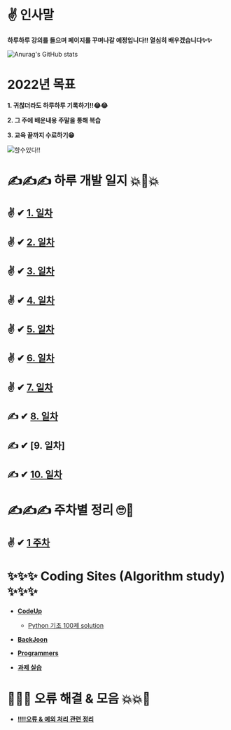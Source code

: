 # ✌ 인사말

 **하루하루 강의를 들으며 페이지를 꾸며나갈 예정입니다!! 열심히 배우겠습니다✨✨**

![Anurag's GitHub stats](https://github-readme-stats.vercel.app/api?username=choikeunyoung&show_icons=true&theme=radical)


# 2022년 목표 


**1. 귀찮더라도 하루하루 기록하기!!😂😂**

**2. 그 주에 배운내용 주말을 통해 복습**

**3. 교육 끝까지 수료하기😁**

![할수있다!!](https://mblogthumb-phinf.pstatic.net/MjAxODA1MjhfMTA0/MDAxNTI3NDg3MTczOTY5.C2eXPMwTXPN7mN6rhXpLrbLAu36fyR7JDr3Ym8URGl8g.97dxz-n9zjbzgv8KbhDwrICDNbNierqWueC0aRsfgjIg.JPEG.ehfkdl8989/KakaoTalk_Moim_4UjmLsR1AohJhEmSqqNZkX7uHKU0kp.jpg?type=w800)



# ✍✍✍ 하루 개발 일지 💥💢💥

## ✌ ✔ [1. 일차](https://github.com/choikeunyoung/mystory/tree/master/1%20%EC%9D%BC%EC%B0%A8)
## ✌ ✔ [2. 일차](https://github.com/choikeunyoung/mystory/tree/master/2%20%EC%9D%BC%EC%B0%A8)
## ✌ ✔ [3. 일차](https://github.com/choikeunyoung/mystory/tree/master/3%20%EC%9D%BC%EC%B0%A8)
## ✌ ✔ [4. 일차](https://github.com/choikeunyoung/mystory/blob/master/4%20%EC%9D%BC%EC%B0%A8/reserch.md)
## ✌ ✔ [5. 일차](https://github.com/choikeunyoung/mystory/tree/master/5%20%EC%9D%BC%EC%B0%A8)
## ✌ ✔ [6. 일차](https://github.com/choikeunyoung/mystory/tree/master/6%20%EC%9D%BC%EC%B0%A8)
## ✌ ✔ [7. 일차](https://github.com/choikeunyoung/mystory/tree/master/7%20%EC%9D%BC%EC%B0%A8)
## ✍ ✔ [8. 일차](https://github.com/choikeunyoung/mystory/tree/master/8%20%EC%9D%BC%EC%B0%A8)
## ✍ ✔ [9. 일차]
## ✍ ✔ [10. 일차](https://github.com/choikeunyoung/mystory/tree/master/10%20%EC%9D%BC%EC%B0%A8)

# ✍✍✍ 주차별 정리 🙄💅

## ✌ ✔ [1 주차](https://github.com/choikeunyoung/reviews/tree/master/1%20%EC%A3%BC%EC%B0%A8%20%EB%B3%B5%EC%8A%B5)


# ✨✨✨ Coding Sites (Algorithm study) ✨✨✨
  - **[CodeUp](https://codeup.kr/)**
    - [Python 기초 100제 solution](https://github.com/choikeunyoung/algorithm/tree/master/codeup_100)
  
  - **[BackJoon](https://www.acmicpc.net/)**

  - **[Programmers](https://programmers.co.kr/)**

  - **[과제 실습](https://github.com/choikeunyoung/algorithm/tree/master/%EA%B0%95%EC%9D%98%20%EC%8B%A4%EC%8A%B5)**

# 💢💥💥 오류 해결 & 모음 💥💥💢

  - **[‼‼오류 & 예외 처리 관련 정리](https://github.com/choikeunyoung/mystory/tree/master/10%20%EC%9D%BC%EC%B0%A8)**